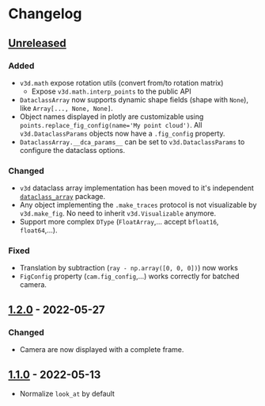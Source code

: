 # Changelog

<!--

Changelog follow https://keepachangelog.com/ format.

-->

## [Unreleased]

### Added

*   `v3d.math` expose rotation utils (convert from/to rotation matrix)
    *   Expose `v3d.math.interp_points` to the public API
*   `DataclassArray` now supports dynamic shape fields (shape with `None`), like
    `Array[..., None, None]`.
*   Object names displayed in plotly are customizable using
    `points.replace_fig_config(name='My point cloud')`. All
    `v3d.DataclassParams` objects now have a `.fig_config` property.
*   `DataclassArray.__dca_params__` can be set to `v3d.DataclassParams` to
    configure the dataclass options.

### Changed

*   `v3d` dataclass array implementation has been moved to it's independent
    [`dataclass_array`](https://github.com/google-research/dataclass_array)
    package.
*   Any object implementing the `.make_traces` protocol is not visualizable by
    `v3d.make_fig`. No need to inherit `v3d.Visualizable` anymore.
*   Support more complex `DType` (`FloatArray`,... accept `bfloat16`,
    `float64`,...).

### Fixed

*   Translation by subtraction (`ray - np.array([0, 0, 0])`) now works
*   `FigConfig` property (`cam.fig_config`,...) works correctly for batched
    camera.

## [1.2.0] - 2022-05-27

### Changed

*   Camera are now displayed with a complete frame.

## [1.1.0] - 2022-05-13

*   Normalize `look_at` by default

[Unreleased]: https://github.com/google-research/visu3d/compare/v1.2.0...HEAD
[1.2.0]: https://github.com/google-research/visu3d/compare/v1.1.0...v1.2.0
[1.1.0]: https://github.com/google-research/visu3d/releases/tag/v0.3.2
